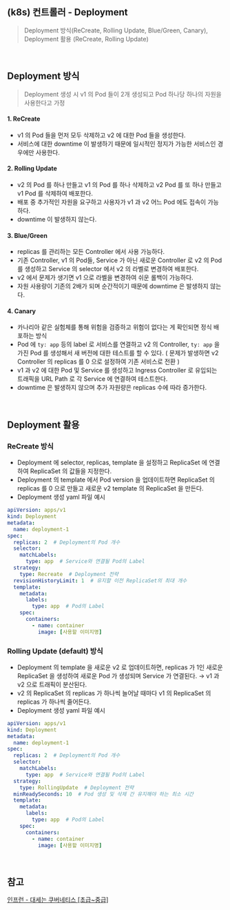 ## (k8s) 컨트롤러 - Deployment
>  Deployment 방식(ReCreate, Rolling Update, Blue/Green, Canary), Deployment 활용 (ReCreate, Rolling Update)

<br>

## Deployment 방식
> Deployment 생성 시 v1 의 Pod 들이 2개 생성되고 Pod 하나당 하나의 자원을 사용한다고 가정

#### 1. ReCreate
- v1 의 Pod 들을 먼저 모두 삭제하고 v2 에 대한 Pod 들을 생성한다. 
- 서비스에 대한 downtime 이 발생하기 때문에 일시적인 정지가 가능한 서비스인 경우에만 사용한다. 
#### 2. Rolling Update
- v2 의 Pod 를 하나 만들고 v1 의 Pod 를 하나 삭제하고 v2 Pod 를 또 하나 만들고 v1 Pod 를 삭제하여 배포한다. 
- 배포 중 추가적인 자원을 요구하고 사용자가 v1 과 v2 어느 Pod 에도 접속이 가능하다. 
- downtime 이 발생하지 않는다. 
#### 3. Blue/Green
- replicas 를 관리하는 모든 Controller 에서 사용 가능하다. 
- 기존 Controller, v1 의 Pod들, Service 가 아닌 새로운 Controller 로 v2 의 Pod 를 생성하고 Service 의 selector 에서 v2 의 라벨로 변경하여 배포한다. 
- v2 에서 문제가 생기면 v1 으로 라벨을 변경하여 쉬운 롤백이 가능하다. 
- 자원 사용량이 기존의 2배가 되며 순간적이기 때문에 downtime 은 발생하지 않는다.
#### 4. Canary 
- 카나리아 같은 실험체를 통해 위험을 검증하고 위험이 없다는 게 확인되면 정식 배포하는 방식
- Pod 에 `ty: app` 등의 label 로 서비스를 연결하고 v2 의 Controller, `ty: app` 을 가진 Pod 를 생성해서 새 버전에 대한 테스트를 할 수 있다. ( 문제가 발생하면 v2 Controller 의 replicas 를 0 으로 설정하여 기존 서비스로 전환 )
- v1 과 v2 에 대한 Pod 및 Service 를 생성하고 Ingress Controller 로 유입되는 트래픽을 URL Path 로 각 Service 에 연결하여 테스트한다. 
- downtime 은 발생하지 않으며 추가 자원량은 replicas 수에 따라 증가한다.

<br>

## Deployment 활용
### ReCreate 방식
- Deployment 에 selector, replicas, template 을 설정하고 ReplicaSet 에 연결하여 ReplicaSet 의 값들을 지정한다. 
- Deployment 의 template 에서 Pod version 을 업데이트하면 ReplicaSet 의 replicas 를 0 으로 만들고 새로운 v2 template 의 ReplicaSet 을 만든다.
- Deployment 생성 yaml 파일 예시
```yaml
apiVersion: apps/v1
kind: Deployment
metadata:
  name: deployment-1
spec:
  replicas: 2  # Deployment의 Pod 개수
  selector:
    matchLabels:
      type: app  # Service와 연결될 Pod의 Label
  strategy:
    type: Recreate  # Deployment 전략
  revisionHistoryLimit: 1  # 유지할 이전 ReplicaSet의 최대 개수
  template:
    metadata:
      labels:
        type: app  # Pod의 Label
    spec:
      containers:
        - name: container
          image: [사용할 이미지명]
```

### Rolling Update (default) 방식
- Deployment 의 template 을 새로운 v2 로 업데이트하면, replicas 가 1인 새로운 ReplicaSet 을 생성하여 새로운 Pod 가 생성되며 Service 가 연결된다. → v1 과 v2 으로 트래픽이 분산된다. 
- v2 의 ReplicaSet 의 replicas 가 하나씩 늘어날 때마다 v1 의 ReplicaSet 의 replicas 가 하나씩 줄어든다.
- Deployment 생성 yaml 파일 예시 
```yaml
apiVersion: apps/v1
kind: Deployment
metadata:
  name: deployment-1
spec:
  replicas: 2  # Deployment의 Pod 개수
  selector:
    matchLabels:
      type: app  # Service와 연결될 Pod의 Label
  strategy:
    type: RollingUpdate  # Deployment 전략
  minReadySeconds: 10  # Pod 생성 및 삭제 간 유지해야 하는 최소 시간
  template:
    metadata:
      labels:
        type: app  # Pod의 Label
    spec:
      containers:
        - name: container
          image: [사용할 이미지명]
```

<br>

## 참고
[인프런 - 대세는 쿠버네티스 [초급~중급]](https://inf.run/uATqg)